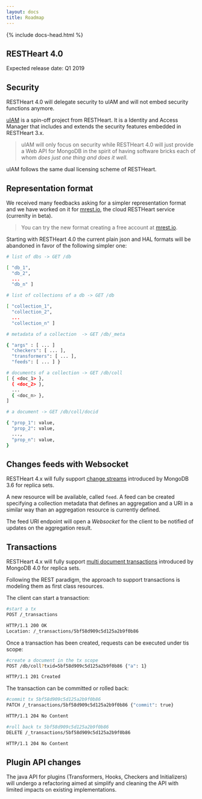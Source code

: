 ```yaml
---
layout: docs
title: Roadmap
---
```


<div markdown="1" class="col-12 col-md-9 col-xl-8 py-md-3 bd-content">

{% include docs-head.html %} 

## RESTHeart 4.0

Expected release date: Q1 2019

## Security

RESTHeart 4.0 will delegate security to uIAM and will not embed security functions anymore. 

[uIAM](https://github.com/softInstigate/uiam) is a spin-off project from RESTHeart. It is a Identity and Access Manager that includes and extends the security features embedded in RESTHeart 3.x.

> uIAM will only focus on security while RESTHeart 4.0 will just provide a Web API for MongoDB in the spirit of having software bricks each of whom *does just one thing and does it well*. 

uIAM follows the same dual licensing scheme of RESTHeart.

## Representation format

We received many feedbacks asking for a simpler representation format and we have worked on it for  [mrest.io](https://mrest.io), the cloud RESTHeart service (currenlty in beta). 

> You can try the new format creating a free account at [mrest.io](https://mrest.io).

Starting with RESTHeart 4.0 the current plain json and HAL formats will be abandoned in favor of the following simpler one:

```bash
# list of dbs -> GET /db

[ "db_1", 
  "db_2", 
  ...
  "db_n" ]

# list of collections of a db -> GET /db

[ "collection_1", 
  "collection_2", 
  ...
  "collection_n" ]

# metadata of a collection  -> GET /db/_meta

{ "args" : [ ... ] 
  "checkers": [ ... ], 
  "transformers": [ ... ],
  "feeds": [ ... ] }

# documents of a collection -> GET /db/coll
[ { <doc_1> },
  { <doc_2> },
  ...
  { <doc_n> },
]

# a document -> GET /db/coll/docid

{ "prop_1": value,
  "prop_2": value,
  ...,
  "prop_n": value,
}
```

## Changes feeds with Websocket

RESTHeart 4.x will fully support [change streams](https://docs.mongodb.com/manual/changeStreams/index.html) introduced by MongoDB 3.6 for replica sets.

A new resource will be available, called `feed`. A feed can be created specifying a collection metadata that defines an aggregation and a URI in a similar way than an aggregation resource is currently defined.

The feed URI endpoint will open a *Websocket* for the client to be notified of updates on the aggregation result.

## Transactions

RESTHeart 4.x will fully support [multi document transactions](https://docs.mongodb.com/manual/core/write-operations-atomicity/#multi-document-transactions) introduced by MongoDB 4.0 for replica sets.

Following the REST paradigm, the approach to support transactions is modeling them as first class resources. 

The client can start a transaction:

```bash
#start a tx
POST /_transactions

HTTP/1.1 200 OK
Location: /_transactions/5bf58d909c5d125a2b9f0b86
```

Once a transaction has been created, requests can be executed under tis scope:

```bash
#create a document in the tx scope
POST /db/coll?txid=5bf58d909c5d125a2b9f0b86 {"a": 1}

HTTP/1.1 201 Created
```

The transaction can be committed or rolled back:

```bash
#commit tx 5bf58d909c5d125a2b9f0b86
PATCH /_transactions/5bf58d909c5d125a2b9f0b86 {"commit": true}

HTTP/1.1 204 No Content
```

```bash
#roll back tx 5bf58d909c5d125a2b9f0b86
DELETE /_transactions/5bf58d909c5d125a2b9f0b86

HTTP/1.1 204 No Content
```

## Plugin API changes

The java API for plugins (Transformers, Hooks, Checkers and Initializers) will undergo a refactoring aimed at simplify and cleaning the API with limited impacts on existing implementations.
